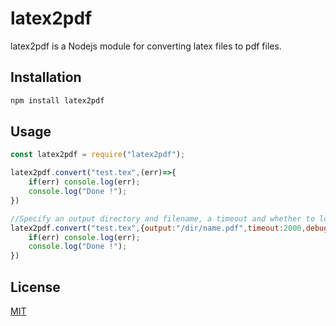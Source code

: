 # latex2pdf

latex2pdf is a Nodejs module for converting latex files to pdf files.

## Installation

```bash
npm install latex2pdf
```

## Usage

```javascript
const latex2pdf = require("latex2pdf");

latex2pdf.convert("test.tex",(err)=>{
    if(err) console.log(err);
    console.log("Done !");
})

//Specify an output directory and filename, a timeout and whether to log debugging messages or not
latex2pdf.convert("test.tex",{output:"/dir/name.pdf",timeout:2000,debug:false},(err)=>{
    if(err) console.log(err);
    console.log("Done !");
})
```
## License
[MIT](https://choosealicense.com/licenses/mit/)
